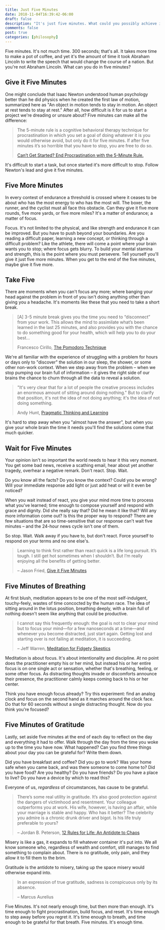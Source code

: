 ```yaml
---
title: Just Five Minutes
date: 2018-11-04T16:39:42-06:00
draft: false
description: "It's just five minutes. What could you possibly achieve in that amount of time? More than you'd believe."
comments: false
post: true
categories: [philosophy]
---
```


Five minutes. It's not much time. 300 seconds; that's all. It takes more time
to make a pot of coffee, and yet it's the amount of time it took Abraham Lincoln
to write the speech that would change the course of a nation. But you're not
Abraham Lincoln. What can you do in five minutes?

## Give it Five Minutes

One might conclude that Isaac Newton understood human psychology better than he
did physics when he created the first law of motion, summarized here as "An
object in motion tends to stay in motion. An object at rest tends to stay at
rest." After all, how difficult is it for us to start a project we're dreading
or unsure about? Five minutes can make all the difference:

> The 5-minute rule is a cognitive behavioral therapy technique for
> procrastination in which you set a goal of doing whatever it is you would
> otherwise avoid, but only do it for five minutes. If after five minutes it’s
> so horrible that you have to stop, you are free to do so.
>
> [Can’t Get Started? End Procrastination with the 5-Minute Rule.](https://cogbtherapy.com/cbt-blog/end-procrastination-5-minute-rule)

It's difficult to start a task, but once started it's more difficult to stop.
Follow Newton's lead and give it five minutes.

## Five More Minutes

In every contest of endurance a threshold is crossed where it ceases to be about
who has the most energy to who has the most will. The boxer, the runner, and the
cyclist must all face this obstacle. Can they give it five more rounds, five
more yards, or five more miles? It's a matter of endurance; a matter of
focus.

Focus. It's not limited to the physical, and like strength and endurance it can
be improved. But you have to push beyond your boundaries. Are you reading a
difficult paper, learning a new concept, or thinking through a difficult
problem? Like the athlete, there will come a point where your brain wants you to
stop; where focus gets blurry. To build your mental stamina and strength, this
is the point where you must persevere. Tell yourself you'll give it just five
more minutes. When you get to the end of the five minutes, maybe give it five
more.

## Take Five

There are moments when you can't focus any more; where banging your head against
the problem in front of you isn't doing anything other than giving you a
headache. It's moments like these that you need to take a short break.

> [A] 3-5 minute break gives you the time you need to “disconnect” from your
> work. This allows the mind to assimilate what’s been learned in the last 25
> minutes, and also provides you with the chance to do something good for your
> health, which will help you to do your best...
>
> Francesco Cirillo, [The Pomodoro Technique](https://francescocirillo.com/pages/pomodoro-technique)

We're all familiar with the experience of struggling with a problem for hours or
days only to "discover" the solution in our sleep, the shower, or some other
non-work context. When we step away from the problem – when we stop pumping our
brain full of information – it gives the right side of our brains the
chance to churn through all the data to reveal a solution.

> "It's very clear that for a lot of people the creative process includes an
> enormous amount of sitting around doing nothing." But to clarify that
> position, it's not the idea of not doing anything; it's the idea of not doing
> something.
>
> Andy Hunt, [Pragmatic Thinking and Learning](https://www.goodreads.com/book/show/3063393-pragmatic-thinking-and-learning)

It's hard to step away when you "almost have the answer", but when you give your
whole brain the time it needs you'll find the solutions come that much quicker.

## Wait for Five Minutes

Your opinion isn't so important the world needs to hear it this very moment. You
get some bad news, receive a scathing email, hear about yet another tragedy,
overhear a negative remark. Don't react. Stop. Wait.

Do you know all the facts? Do you know the context? Could you be wrong? Will
your immediate response add light or just add heat or will it even be noticed?

When you wait instead of react, you give your mind more time to process what
you've learned; time enough to compose yourself and respond with grace and
dignity. Did she really say that? Did he mean it like that? Will any more
information come out? Is this the proper way to respond? There are few
situations that are so time-sensitive that our response can't wait five minutes
– and the 24-hour news cycle isn't one of them.

So stop. Wait. Walk away if you have to, but don't react. Force yourself to
respond on your terms and no one else's.

> Learning to think first rather than react quick is a life long pursuit. It’s
> tough. I still get hot sometimes when I shouldn’t. But I’m really enjoying all
> the benefits of getting better.
>
> – Jason Fried, [Give it Five Minutes](https://signalvnoise.com/posts/3124-give-it-five-minutes)

## Five Minutes of Breathing

At first blush, meditation appears to be one of the most self-indulgent,
touchy-feely, wastes of time concocted by the human race. The idea of sitting
around in the lotus position, breathing deeply, with a brain full of nothing
doesn't seem like anything that could be productive.

> I cannot say this frequently enough: the goal is not to clear your mind but to
> focus your mind—for a few nanoseconds at a time—and whenever you become
> distracted, just start again. Getting lost and starting over is not failing at
> meditation, it is succeeding.
>
> – Jeff Warren, [Meditation for Fidgety Skeptics](https://www.goodreads.com/book/show/36375515-meditation-for-fidgety-skeptics)

Meditation is about focus. It's about intentionality and discipline. At no point
does the practitioner empty his or her mind, but instead his or her entire focus
is on one single act or sensation, whether that's breathing, feeling, or some
other focus. As distracting thoughts invade or discomforts announce their
presence, the practitioner calmly keeps coming back to his or her center.

Think you have enough focus already? Try this experiment: find an analog clock
and focus on the second hand as it marches around the clock face. Do that for
60 seconds without a single distracting thought. Now do you think you're
focused?

## Five Minutes of Gratitude

Lastly, set aside five minutes at the end of each day to reflect on the day and
everything it had to offer. Walk through the day from the time you woke up to
the time you have now. What happened? Can you find three things about your day
you can be grateful for? Write them down.

Did you have breakfast and coffee? Did you go to work? Was your home safe when
you came back, and was there someone to come home to? Did you have food? Are you
healthy? Do you have friends? Do you have a place to live? Do you have a device
by which to read this?

Everyone of us, _regardless_ of circumstances, has cause to be grateful.

> There’s some real utility in gratitude. It’s also good protection against the
> dangers of victimhood and resentment. Your colleague outperforms you at work.
> His wife, however, is having an affair, while your marriage is stable and
> happy. Who has it better? The celebrity you admire is a chronic drunk driver
> and bigot. Is his life truly preferable to yours?
>
> – Jordan B. Peterson, [12 Rules for Life: An Antidote to Chaos](https://www.goodreads.com/book/show/30257963-12-rules-for-life)

Misery is like a gas, it expands to fill whatever container it's put into. We
all know someone who, regardless of wealth and comfort, still manages to find
something to complain about. There is no gratitude, only pain, and they allow it
to fill them to the brim.

Gratitude is the antidote to misery, taking up the space misery would otherwise
expand into.

> In an expression of true gratitude, sadness is conspicuous only by its absence.
>
> – Marcus Aurelius

Five Minutes. It's not nearly enough time, but then more than enough. It's time
enough to fight procrastination, build focus, and reset. It's time enough to
step away before you regret it. It's time enough to breath, and time enough to
be grateful for that breath. Five minutes. It's enough time.
